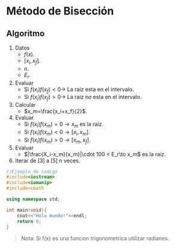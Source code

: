 # Método de Bisección

## Algoritmo

1. Datos
    - $f(x)$.
    - $[x_i,x_f]$.
    - $n$.
    - $E_r$.
2. Evaluar
    - Si $f(x_i)f(x_f)<0\to$ La raiz esta en el intervalo.
    - Si $f(x_i)f(x_f)>0\to$ La raiz no esta en el intervalo.
3. Calcular
    - $x_m=\frac{x_i+x_f}{2}$.
4. Evaluar
    - Si $f(x_i)f(x_m)=0\to x_m$ es la raiz.
    - Si $f(x_i)f(x_m)<0\to [x_i,x_m]$.
    - Si $f(x_i)f(x_m)>0\to [x_m,x_f]$.
5. Evaluar
    - $|\frac{X_i-x_m}{x_m}|\cdot 100 < E_r\to x_m$ es la raiz.
6. Iterar de [3] a [5] n veces.

```cpp
//Ejemplo de codigo
#include<iostream>
#include<iomanip>
#include<cmath

using namespace std;

int main(void){
    cout<<"Hola mundo!"<<endl;
    return 0;
}
```

> Nota: Si f(x) es una funcion trigonometrica utilizar radianes.
